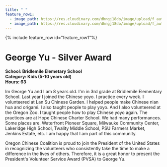 ```yaml
---
title: " "
feature_row1:
  - image_path: https://res.cloudinary.com/dhngj18do/image/upload/f_auto,q_auto/v1/images/pvsa/2024_George_Yu2
  - image_path: https://res.cloudinary.com/dhngj18do/image/upload/f_auto,q_auto/v1/images/activities/year_2024
---
```


{% include feature_row id="feature_row1"%}

# George Yu - Silver Award

**School: Bridlemile Elemetary School**  
**Category: Kids (5-10 years old)**  
**Hours: 63**  

Im George Yu and I am 8 years old. I'm in 3rd grade at Bridlemile Elementary School. Last year I joined the Chinese yoyo. I practice every week. I volunteered at Lan Su Chinese Garden. I helped people make Chinese nian hua and origami. I also taught people to play yoyo. And I also volunteered at the Oregon Zoo. I taught people how to play Chinese yoyo again. The practices are at Hope Chinese Charter School. We had many performances.
Some places are. Waterfront Pioneer Square, Milwauke Community Center, Lakeridge High School, Twality Middle School, PSU Farmers Market, Jenkins Estate, etc.
I am happy that I am part of this community.

Oregon Chinese Coalition is proud to join the President of the United States in recognizing the volunteers who consistently take the time to make a difference in the lives of others. Therefore, it is a great honor to present the President's Volunteer Service Award (PVSA) to George Yu.
